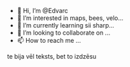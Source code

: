 - 👋 Hi, I’m @Edvarc
- 👀 I’m interested in maps, bees, velo...
- 🌱 I’m currently learning sii sharp...
- 💞️ I’m looking to collaborate on ...
- 📫 How to reach me ...

te bija vēl teksts, bet to izdzēsu

